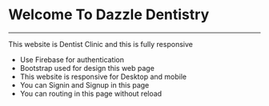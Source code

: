 <h1>Welcome To Dazzle Dentistry</h1>
<hr>

<p>This website is Dentist Clinic and this is fully responsive</p>
<ul>
    <li>Use Firebase for authentication</li>
    <li>Bootstrap used for design this web page</li>
    <li>This website is responsive for Desktop and mobile</li>
    <li>You can Signin and Signup in this page</li>
    <li>You can routing in this page without reload</li>
</ul>
